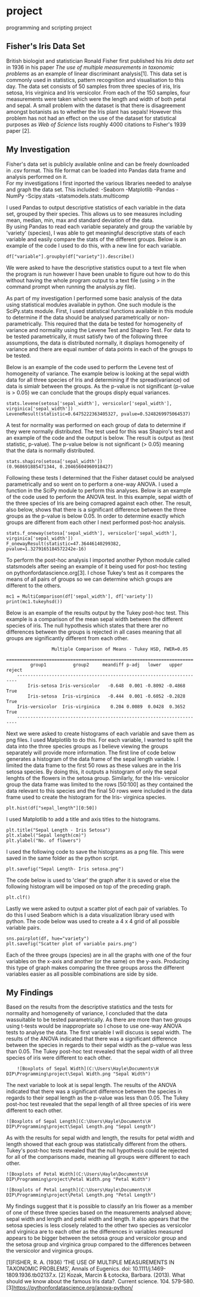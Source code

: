 # project
programming and scripting project

## Fisher's Iris Data Set

British biologist and statistician Ronald Fisher first published his *Iris data set* in 1936 in his paper *The use of multiple measurements in taxonomic problems* as an example of linear discriminant analysis[1].  This data set is commonly used in statistics, pattern recognition and visualisation to this day.  The data set consists of 50 samples from three species of iris, Iris setosa, Iris virginica and Iris versicolor. From each of the 150 samples, four measurements were taken which were the length and width of both petal and sepal. A small problem with the dataset is that there is disagreement amongst botanists as to whether the Iris plant has sepals! However this problem has not had an effect on the use of the dataset for statistical purposes as *Web of Science* lists roughly 4000 citations to Fisher's 1939 paper [2]. 


## My Investigation

Fisher's data set is publicly available online and can be freely downloaded in .csv format.  This file format can be loaded into Pandas data frame and analysis performed on it.  
For my investigations I first inported the various libraries needed to analyse and graph the data set.  This included:
	-Seaborn
	-Matplotlib
	-Pandas
	-NumPy
	-Scipy.stats
	-statsmodels.stats.multicomp
	
I used Pandas to output descriptive statistics of each variable in the data set, grouped by their species.  This allows us to see measures including mean, median, min, max and standard deviation of the data.  
By using Pandas to read each variable separately and group the variable by 'variety' (species), I was able to get meaningful descriptive stats of each variable and easily compare the stats of the different groups.  Below is an example of the code I used to do this, with a new line for each variable.
	
	df["variable"].groupby(df["variety"]).describe()

We were asked to have the descriptive statistics ouput to a text file when the program is run however I have been unable to figure out how to do this without having the whole program output to a text file (using > in the command prompt when running the analysis.py file).

As part of my investigation I performed some basic analysis of the data using statistical modules available in python.  One such module is the SciPy.stats module.  First, I used statistical functions available in this module to determine if the data should be analysed parametrically or non-parametrically.  This required that the data be tested for homogeneity of variance and normality using the Levene Test and Shapiro Test.  For data to be tested parametrically, it must satisfy two of the following three assumptions, the data is distributed normally, it displays homogeneity of variance and there are equal number of data points in each of the groups to be tested.

Below is an example of the code used to perform the Levene test of homogeneity of variance.  The example below is looking at the sepal width data for all three species of Iris and determining if the spread(variance) od data is simialr between the groups.  As the p-value is not significant (p-value is > 0.05) we can conclude that the groups disply equal variances.

	stats.levene(setosa['sepal_width'], versicolor['sepal_width'], virginica['sepal_width'])
	LeveneResult(statistic=0.6475222363405327, pvalue=0.5248269975064537)

A test for normality was performed on each group of data to determine if they were normally distributed.  The test used for this was Shapiro's test and an example of the code and the output is below.  The result is output as (test statistic, p-value).  The p-value below is not significant (> 0.05) meaning that the data is normally distributed. 
	
	stats.shapiro(setosa['sepal_width'])
	(0.968691885471344, 0.20465604960918427)

Following these tests I determined that the Fisher dataset could be analysed parametrically and so went on to perform a one-way ANOVA.  I used a function in the SciPy module to perform this analyses.  Below is an example of the code used to perform the ANOVA test.  In this example, sepal width of the three species of Iris are being comapred against each other.  The result, also below, shows that there is a significant difference between the three groups as the p-value is below 0.05.  In order to determine exactly which groups are different from each other I next performed post-hoc analysis.

	stats.f_oneway(setosa['sepal_width'], versicolor['sepal_width'], virginica['sepal_width'])
	F_onewayResult(statistic=47.36446140299382, pvalue=1.3279165184572242e-16)
	
To perform the post-hoc analysis I imported another Python module called statsmodels after seeing an example of it being used for post-hoc testing on pythonfordatascience.org[3].  I chose Tukey's test as it compares the means of all pairs of groups so we can determine which groups are different to the others.  
	
	mc1 = MultiComparison(df['sepal_width'], df['variety'])
	print(mc1.tukeyhsd())

Below is an example of the results output by the Tukey post-hoc test.  This example is a comparison of the mean sepal width between the different species of iris.  The null hypothesis which states that there arer no differences between the groups is rejected in all cases meaning that all groups are significantly different from each other.

					 Multiple Comparison of Means - Tukey HSD, FWER=0.05          
		======================================================================
			 group1          group2     meandiff p-adj   lower   upper  reject
		----------------------------------------------------------------------
			Iris-setosa Iris-versicolor   -0.648  0.001 -0.8092 -0.4868   True
			Iris-setosa  Iris-virginica   -0.444  0.001 -0.6052 -0.2828   True
		Iris-versicolor  Iris-virginica    0.204 0.0089  0.0428  0.3652   True
		----------------------------------------------------------------------


Next we were asked to create histograms of each variable and save them as png files.  I used Matplotlib to do this.  For each variable, I wanted to split the data into the three species groups as I believe viewing the groups separately will provide more information.  The first line of code below generates a histogram of the data frame of the sepal length variable. I limited the data frame to the first 50 rows as these values are in the Iris setosa species.  By doing this, it outputs a histogram of only the sepal lenghts of the flowers in the setosa group.  Similarly, for the Iris- versicolor group the data frame was limited to the rows [50:100] as they contained the data relevant to this species and the final 50 rows were included in the data frame used to create the histogram for the Iris- virginica species.

	plt.hist(df["sepal_length"][0:50])

I used Matplotlib to add a title and axis titles to the histograms.

	plt.title("Sepal Length - Iris Setosa")
	plt.xlabel("Sepal length(cm)")
	plt.ylabel("No. of flowers")

I used the following code to save the histograms as a png file.  This were saved in the same folder as the python script.

	plt.savefig("Sepal Length- Iris setosa.png")

The code below is used to 'clear' the graph after it is saved or else the following histogram will be imposed on top of the preceding graph.

	plt.clf()


Lastly we were asked to output a scatter plot of each pair of variables. To do this I used Seaborn which is a data visualization library used with python.  The code below was used to create a 4 x 4 grid of all possible variable pairs.  
	
	sns.pairplot(df, hue="variety")
	plt.savefig("Scatter plot of variable pairs.png")
	
Each of the three groups (species) are in all the graphs with one of the four variables on the x-axis and another (or the same) on the y-axis.  Producing this type of graph makes comparing the three groups aross the different variables easier as all possible combinations are side by side.


## My Findings
Based on the results from the descriptive statistics and the tests for normality and homogeneity of variance, I concluded that the data wassuitable to be tested parametrically.  As there are more than two groups using t-tests would be inappropriate so I chose to use one-way ANOVA tests to analyse the data.  The first variable I will discuss is sepal width.  The results of the ANOVA indicated that there was a significant difference between the species in regards to their sepal width as the p-value was less than 0.05.  The Tukey post-hoc test revealed that the sepal width of all three species of iris were different to each other.  

		![Boxplots of Sepal Width](C:\Users\Hayle\Documents\H DIP\Programming\project\Sepal Width.png "Sepal Width")
		
The next variable to look at is sepal length.  The results of the ANOVA indicated that there was a significant difference between the species in regards to their sepal length as the p-value was less than 0.05.  The Tukey post-hoc test revealed that the sepal length of all three species of iris were different to each other.  		

	![Boxplots of Sepal Length](C:\Users\Hayle\Documents\H DIP\Programming\project\Sepal Length.png "Sepal Length")

As with the results for sepal width and length, the results for petal width and length showed that each group was statistically different from the others.  Tukey's post-hoc tests revealed that the null hypothesis could be rejected for all of the comparisons made, meaning all groups were different to each other.

	![Boxplots of Petal Width](C:\Users\Hayle\Documents\H DIP\Programming\project\Petal Width.png "Petal Width")

	![Boxplots of Petal Length](C:\Users\Hayle\Documents\H DIP\Programming\project\Petal Length.png "Petal Length")


My findings suggest that it is possible to classify an Iris flower as a member of one of these three species based on the measurements analysed above; sepal width and length and petal width and length.  It also appears that the setosa species is less closely related to the other two species as versicolor and virginica are to each other as the differences in variables measured appears to be bigger between the setosa group and versicolor group and the setosa group and virginica group compared to the differences between the versicolor and virginica groups.







[1]FISHER, R. A. (1936) ‘THE USE OF MULTIPLE MEASUREMENTS IN TAXONOMIC PROBLEMS’, Annals of Eugenics. doi: 10.1111/j.1469-1809.1936.tb02137.x.
[2] Kozak, Marcin & Łotocka, Barbara. (2013). What should we know about the famous Iris data?. Current science. 104. 579-580. 
[3]https://pythonfordatascience.org/anova-python/